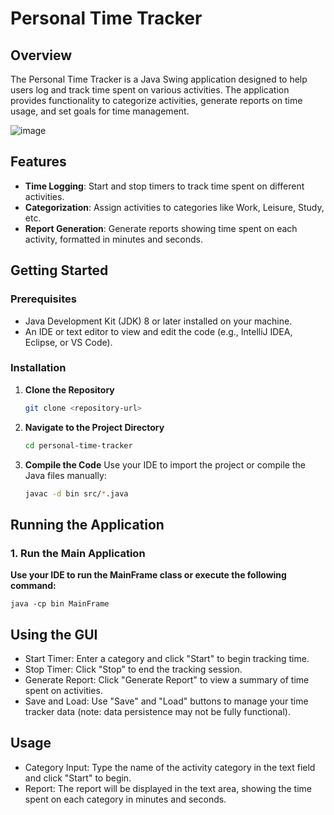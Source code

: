 # Personal Time Tracker

## Overview

The Personal Time Tracker is a Java Swing application designed to help users log and track time spent on various activities. The application provides functionality to categorize activities, generate reports on time usage, and set goals for time management.

![image](https://github.com/user-attachments/assets/079bedbe-4b6a-4384-87aa-1c30e761fc69)

## Features

- **Time Logging**: Start and stop timers to track time spent on different activities.
- **Categorization**: Assign activities to categories like Work, Leisure, Study, etc.
- **Report Generation**: Generate reports showing time spent on each activity, formatted in minutes and seconds.

## Getting Started

### Prerequisites

- Java Development Kit (JDK) 8 or later installed on your machine.
- An IDE or text editor to view and edit the code (e.g., IntelliJ IDEA, Eclipse, or VS Code).

### Installation

1. **Clone the Repository**

   ```bash
   git clone <repository-url>

2. **Navigate to the Project Directory**

   ```bash
   cd personal-time-tracker

3. **Compile the Code**
   Use your IDE to import the project or compile the Java files manually:

   ```bash
   javac -d bin src/*.java

## Running the Application

### 1. Run the Main Application

**Use your IDE to run the MainFrame class or execute the following command:**

   `java -cp bin MainFrame`

## Using the GUI

- Start Timer: Enter a category and click "Start" to begin tracking time.
- Stop Timer: Click "Stop" to end the tracking session.
- Generate Report: Click "Generate Report" to view a summary of time spent on activities.
- Save and Load: Use "Save" and "Load" buttons to manage your time tracker data (note: data persistence may not be fully functional).

## Usage

- Category Input: Type the name of the activity category in the text field and click "Start" to begin.
- Report: The report will be displayed in the text area, showing the time spent on each category in minutes and seconds.
